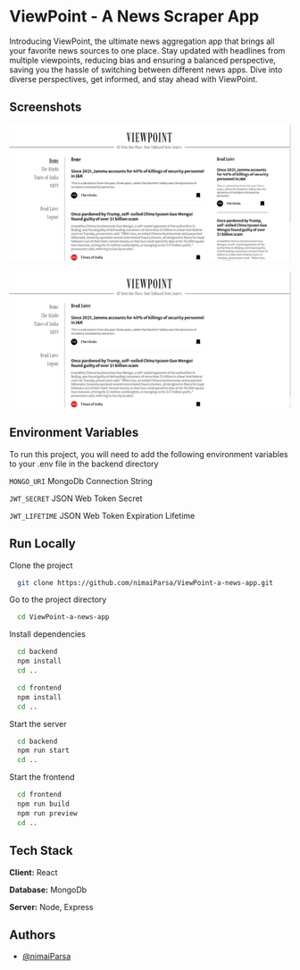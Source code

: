 
# ViewPoint - A News Scraper App

Introducing ViewPoint, the ultimate news aggregation app that brings all your favorite news sources to one place. Stay updated with headlines from multiple viewpoints, reducing bias and ensuring a balanced perspective, saving you the hassle of switching between different news apps. Dive into diverse perspectives, get informed, and stay ahead with ViewPoint.


## Screenshots

![App Home Screenshot](/readme-assets//screenshot.png)

![App Read Later Screenshot](/readme-assets//screenshot-readlater.png)


## Environment Variables

To run this project, you will need to add the following environment variables to your .env file in the backend directory

`MONGO_URI` MongoDb Connection String

`JWT_SECRET` JSON Web Token Secret 

`JWT_LIFETIME` JSON Web Token Expiration Lifetime
## Run Locally

Clone the project

```bash
  git clone https://github.com/nimaiParsa/ViewPoint-a-news-app.git
```
Go to the project directory

```bash
  cd ViewPoint-a-news-app
```

Install dependencies

```bash
  cd backend
  npm install
  cd ..
```

```bash
  cd frontend
  npm install
  cd ..
```

Start the server

```bash
  cd backend
  npm run start
  cd ..
```
Start the frontend

```bash
  cd frontend
  npm run build
  npm run preview
  cd ..
```
## Tech Stack

**Client:** React

**Database:** MongoDb

**Server:** Node, Express


## Authors

- [@nimaiParsa](https://www.github.com/nimaiParsa)

